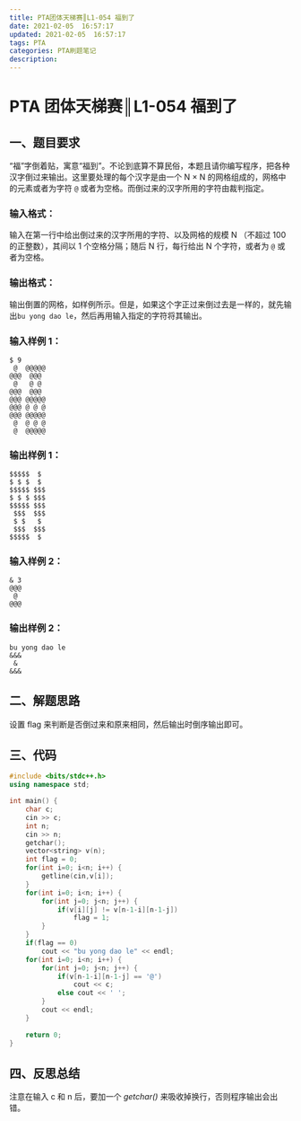 ```yaml
---
title: PTA团体天梯赛║L1-054 福到了
date: 2021-02-05  16:57:17
updated: 2021-02-05  16:57:17
tags: PTA
categories: PTA刷题笔记
description:
---
```


# PTA 团体天梯赛║**L1-054 福到了**

## 一、题目要求

“福”字倒着贴，寓意“福到”。不论到底算不算民俗，本题且请你编写程序，把各种汉字倒过来输出。这里要处理的每个汉字是由一个 N × N 的网格组成的，网格中的元素或者为字符 `@` 或者为空格。而倒过来的汉字所用的字符由裁判指定。

### 输入格式：

输入在第一行中给出倒过来的汉字所用的字符、以及网格的规模 N （不超过 100 的正整数），其间以 1 个空格分隔；随后 N 行，每行给出 N 个字符，或者为 `@` 或者为空格。

### 输出格式：

输出倒置的网格，如样例所示。但是，如果这个字正过来倒过去是一样的，就先输出`bu yong dao le`，然后再用输入指定的字符将其输出。

### 输入样例 1：

```in
$ 9
 @  @@@@@
@@@  @@@ 
 @   @ @ 
@@@  @@@ 
@@@ @@@@@
@@@ @ @ @
@@@ @@@@@
 @  @ @ @
 @  @@@@@
```

### 输出样例 1：

```out
$$$$$  $ 
$ $ $  $ 
$$$$$ $$$
$ $ $ $$$
$$$$$ $$$
 $$$  $$$
 $ $   $ 
 $$$  $$$
$$$$$  $ 
```

### 输入样例 2：

```in
& 3
@@@
 @ 
@@@
```

### 输出样例 2：

```out
bu yong dao le
&&&
 & 
&&&
```

## 二、解题思路

设置 flag 来判断是否倒过来和原来相同，然后输出时倒序输出即可。

## 三、代码

```cpp
#include <bits/stdc++.h>
using namespace std;

int main() {
    char c;
    cin >> c;
    int n;
    cin >> n;
    getchar();
    vector<string> v(n);
    int flag = 0;
    for(int i=0; i<n; i++) {
        getline(cin,v[i]);
    }
    for(int i=0; i<n; i++) {
        for(int j=0; j<n; j++) {
            if(v[i][j] != v[n-1-i][n-1-j])
                flag = 1;
        }
    }
    if(flag == 0)
        cout << "bu yong dao le" << endl;
    for(int i=0; i<n; i++) {
        for(int j=0; j<n; j++) {
            if(v[n-1-i][n-1-j] == '@')
                cout << c;
            else cout << ' ';
        }
        cout << endl;
    }
    
    return 0;
}
```

## 四、反思总结

注意在输入 c 和 n 后，要加一个 *getchar()* 来吸收掉换行，否则程序输出会出错。